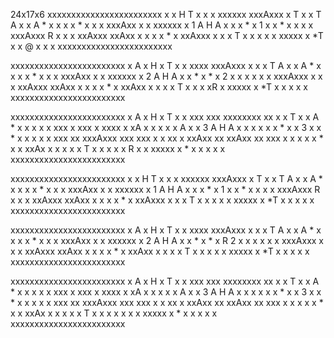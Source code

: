 24x17x6
xxxxxxxxxxxxxxxxxxxxxxxx
x       x H T x   x    x
xxxxxx  xxxAxxx   x  T x
x T  A  x     x   A *  x
x    x  x  *  x   x    x
xxxAxx  x     x   xxxxxx
x    1  A  H  A        x
x       x  *  x    1   x
x  *    x     x        x
x       xxxAxxx     R  x
x                      x
xxAxxx    xxAxx        x
x    x    x * x   xxAxxx
x    x    x T x   x    x
x    x    xxxxx   x *T x
x @  x            x    x
xxxxxxxxxxxxxxxxxxxxxxxx

xxxxxxxxxxxxxxxxxxxxxxxx
x    A   x H    x  T   x
x xxxx  xxxAxxx   x    x
x T  A  x     x   A *  x
x     x x  *  x   x    x
xxxAxx  x     x   xxxxxx
x    2  A  H  A        x
x  *    x  *  x    2   x
x       x     x        x
x       xxxAxxx        x
x                      x
xxAxxx    xxAxx        x
x    x    x * x  xxAxx x
x    x    x T x  x     x
xR   x    xxxxx  x *T  x
x    x           x     x
xxxxxxxxxxxxxxxxxxxxxxxx

xxxxxxxxxxxxxxxxxxxxxxxx
x  A     x H      x  T x
x xxx xxx xxxxxxxx xx  x
x  T  x     x     A *  x
x x x x xxx x xxx x xxxx
x xA  x x   x   x x A  x
x  3   A H  A   x      x
x x   x x  *  x x  3   x
x *   x x     x        x
x xxx xx xxxAxxx xxx xxx
x          x          xx
x xxAxx xx xxAxx xx  xxx
x x   x x x * x x   xxAx
x x   x x x T x x      x 
x x R x x xxxxx x *    x 
x     x          x     x
xxxxxxxxxxxxxxxxxxxxxxxx

xxxxxxxxxxxxxxxxxxxxxxxx
x       x H T x   x    x
xxxxxx  xxxAxxx   x  T x
x T  A  x     x   A *  x
x    x  x  *  x   x    x
xxxAxx  x     x   xxxxxx
x    1  A  H  A        x
x       x  *  x    1   x
x  *    x     x        x
x       xxxAxxx     R  x
x                      x
xxAxxx    xxAxx        x
x    x    x * x   xxAxxx
x    x    x T x   x    x
x    x    xxxxx   x *T x
x    x            x    x
xxxxxxxxxxxxxxxxxxxxxxxx

xxxxxxxxxxxxxxxxxxxxxxxx
x    A   x H    x  T   x
x xxxx  xxxAxxx   x    x
x T  A  x     x   A *  x
x     x x  *  x   x    x
xxxAxx  x     x   xxxxxx
x    2  A  H  A        x
x  *    x  *  x  R 2   x
x       x     x        x
x       xxxAxxx        x
x                      x
xxAxxx    xxAxx        x
x    x    x * x  xxAxx x
x    x    x T x  x     x
x    x    xxxxx  x *T  x
x    x           x     x
xxxxxxxxxxxxxxxxxxxxxxxx

xxxxxxxxxxxxxxxxxxxxxxxx
x  A     x H      x  T x
x xxx xxx xxxxxxxx xx  x
x  T  x     x     A *  x
x x x x xxx x xxx x xxxx
x xA  x x   x   x x A  x
x  3   A H  A   x      x
x x   x x  *  x x  3   x
x *   x x     x        x
x xxx xx xxxAxxx xxx xxx
x          x          xx
x xxAxx xx xxAxx xx  xxx
x x   x x x * x x   xxAx
x x   x x x T x x      x 
x x   x x xxxxx x *    x 
x     x          x     x
xxxxxxxxxxxxxxxxxxxxxxxx